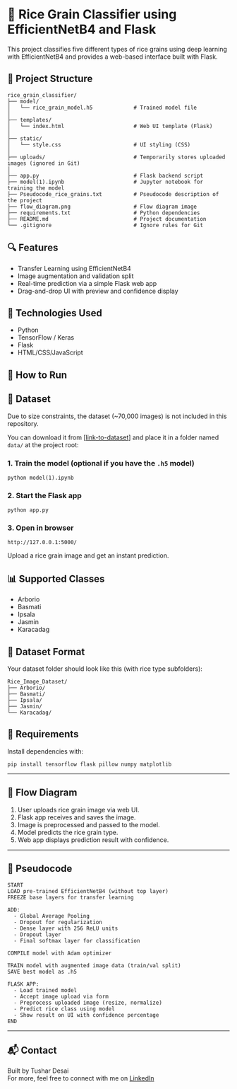 
# 🌾 Rice Grain Classifier using EfficientNetB4 and Flask

This project classifies five different types of rice grains using deep learning with EfficientNetB4 and provides a web-based interface built with Flask.

## 📂 Project Structure

```
rice_grain_classifier/
├── model/
│   └── rice_grain_model.h5             # Trained model file
│
├── templates/
│   └── index.html                      # Web UI template (Flask)
│
├── static/
│   └── style.css                       # UI styling (CSS)
│
├── uploads/                            # Temporarily stores uploaded images (ignored in Git)
│
├── app.py                              # Flask backend script
├── model(1).ipynb                      # Jupyter notebook for training the model
├── Pseudocode_rice_grains.txt          # Pseudocode description of the project
├── flow_diagram.png                    # Flow diagram image
├── requirements.txt                    # Python dependencies
├── README.md                           # Project documentation
└── .gitignore                          # Ignore rules for Git

```

## 🔍 Features
- Transfer Learning using EfficientNetB4
- Image augmentation and validation split
- Real-time prediction via a simple Flask web app
- Drag-and-drop UI with preview and confidence display

## 🧠 Technologies Used
- Python
- TensorFlow / Keras
- Flask
- HTML/CSS/JavaScript

## 🚀 How to Run

## 📁 Dataset

Due to size constraints, the dataset (~70,000 images) is not included in this repository.

You can download it from [[link-to-dataset](https://www.kaggle.com/datasets/muratkokludataset/rice-image-dataset)] and place it in a folder named `data/` at the project root:



### 1. Train the model (optional if you have the `.h5` model)
```
python model(1).ipynb
```

### 2. Start the Flask app
```
python app.py
```

### 3. Open in browser
```
http://127.0.0.1:5000/
```

Upload a rice grain image and get an instant prediction.

## 📊 Supported Classes
- Arborio
- Basmati
- Ipsala
- Jasmin
- Karacadag

## 📁 Dataset Format

Your dataset folder should look like this (with rice type subfolders):
```
Rice_Image_Dataset/
├── Arborio/
├── Basmati/
├── Ipsala/
├── Jasmin/
└── Karacadag/
```

## 📌 Requirements

Install dependencies with:
```
pip install tensorflow flask pillow numpy matplotlib
```

---

## 🧩 Flow Diagram

1. User uploads rice grain image via web UI.
2. Flask app receives and saves the image.
3. Image is preprocessed and passed to the model.
4. Model predicts the rice grain type.
5. Web app displays prediction result with confidence.

---

## 🔄 Pseudocode

```
START
LOAD pre-trained EfficientNetB4 (without top layer)
FREEZE base layers for transfer learning

ADD:
  - Global Average Pooling
  - Dropout for regularization
  - Dense layer with 256 ReLU units
  - Dropout layer
  - Final softmax layer for classification

COMPILE model with Adam optimizer

TRAIN model with augmented image data (train/val split)
SAVE best model as .h5

FLASK APP:
  - Load trained model
  - Accept image upload via form
  - Preprocess uploaded image (resize, normalize)
  - Predict rice class using model
  - Show result on UI with confidence percentage
END
```

---

## 📬 Contact

Built by Tushar Desai  
For more, feel free to connect with me on [LinkedIn](https://www.linkedin.com/in/tushar-desai-14a711259/)

